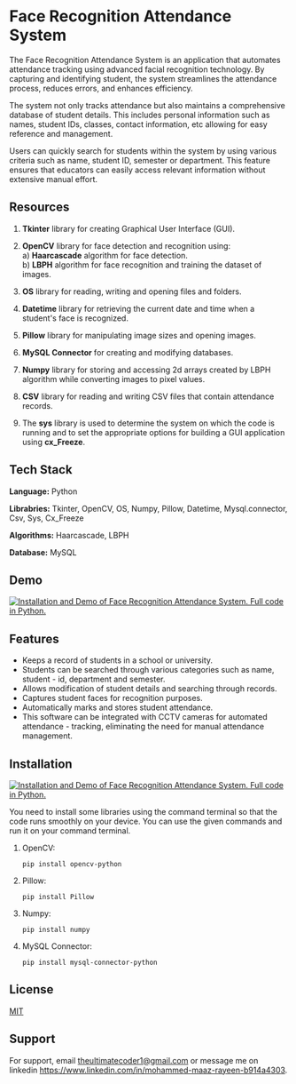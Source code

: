 # Face Recognition Attendance System

The Face Recognition Attendance System is an application that automates attendance tracking using advanced facial recognition technology. By capturing and identifying student, the system streamlines the attendance process, reduces errors, and enhances efficiency.

The system not only tracks attendance but also maintains a comprehensive database of student details. This includes personal information such as names, student IDs, classes, contact information, etc allowing for easy reference and management.

Users can quickly search for students within the system by using various criteria such as name, student ID, semester or department. This feature ensures that educators can easily access relevant information without extensive manual effort.

## Resources 
1) **Tkinter** library for creating Graphical User Interface (GUI).

2) **OpenCV** library for face detection and recognition using:     
    a) **Haarcascade** algorithm for face detection.  
    b) **LBPH** algorithm for face recognition and training the dataset of images.               

3) **OS** library for reading, writing and opening files and folders.

4) **Datetime** library for retrieving the current date and time when a student's face is recognized.

5) **Pillow** library for manipulating image sizes and opening images.

6) **MySQL Connector** for creating and modifying databases.

7) **Numpy** library for storing and accessing 2d arrays created by LBPH algorithm while converting images to pixel values.

8) **CSV** library for reading and writing CSV files that contain attendance records.

9) The **sys** library is used to determine the system on which the code is running and to set the appropriate options for building a GUI application using **cx_Freeze**.

## Tech Stack

**Language:** Python

**Librabries:** Tkinter, OpenCV, OS, Numpy, Pillow, Datetime,    Mysql.connector, Csv, Sys, Cx_Freeze

**Algorithms:** Haarcascade, LBPH

**Database:** MySQL 

## Demo

[![Installation and Demo of Face Recognition Attendance System. Full code in Python.](https://ytcards.demolab.com/?id=jCzwcGH10XM&title=Installation+and+Demo+of+Face+Recognition+Attendance+System.+Full+code+in+Python.&lang=en&timestamp=1728498600&background_color=%230d1117&title_color=%23ffffff&stats_color=%23dedede&max_title_lines=1&width=250&border_radius=5&duration=653 "Installation and Demo of Face Recognition Attendance System. Full code in Python.")]([https://youtu.be/jCzwcGH10XM?si=6Xffrpw5f5WXF8hz])


## Features

- Keeps a record of students in a school or university.
- Students can be searched through various categories such as name, student - id, department and semester.
- Allows modification of student details and searching through records.
- Captures student faces for recognition purposes.
- Automatically marks and stores student attendance.
- This software can be integrated with CCTV cameras for automated attendance - tracking, eliminating the need for manual attendance management.




## Installation

[![Installation and Demo of Face Recognition Attendance System. Full code in Python.](https://ytcards.demolab.com/?id=jCzwcGH10XM&title=Installation+and+Demo+of+Face+Recognition+Attendance+System.+Full+code+in+Python.&lang=en&timestamp=1728498600&background_color=%230d1117&title_color=%23ffffff&stats_color=%23dedede&max_title_lines=1&width=250&border_radius=5&duration=653 "Installation and Demo of Face Recognition Attendance System. Full code in Python.")]([https://youtu.be/jCzwcGH10XM?si=6Xffrpw5f5WXF8hz])


You need to install some libraries using the command terminal so that the code runs smoothly on your device. You can use the given commands and run it on your command terminal.

1) OpenCV:

    `pip install opencv-python`
2) Pillow:
   
    `pip install Pillow`

4) Numpy:
    
    `pip install numpy`
5) MySQL Connector:
   
    `pip install mysql-connector-python`
   

    
## License

[MIT](https://choosealicense.com/licenses/mit/)


## Support

For support, email theultimatecoder1@gmail.com or message me on linkedin https://www.linkedin.com/in/mohammed-maaz-rayeen-b914a4303.

